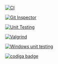 [![CI](https://github.com/Aakash241/M1_PROJECT_2022/actions/workflows/1main.yml/badge.svg)](https://github.com/Aakash241/M1_PROJECT_2022/actions/workflows/1main.yml)


[![Git Inspector](https://github.com/Aakash241/M1_PROJECT_2022/actions/workflows/git%20inspector.yml/badge.svg)](https://github.com/Aakash241/M1_PROJECT_2022/actions/workflows/git%20inspector.yml)

[![Unit Testing](https://github.com/Aakash241/M1_PROJECT_2022/actions/workflows/unit-test.yml/badge.svg)](https://github.com/Aakash241/M1_PROJECT_2022/actions/workflows/unit-test.yml)

[![Valgrind](https://github.com/Aakash241/M1_PROJECT_2022/actions/workflows/valgrind.yml/badge.svg)](https://github.com/Aakash241/M1_PROJECT_2022/actions/workflows/valgrind.yml)

[![Windows unit testing](https://github.com/Aakash241/M1_PROJECT_2022/actions/workflows/windows-unity.yml/badge.svg)](https://github.com/Aakash241/M1_PROJECT_2022/actions/workflows/windows-unity.yml)

<a href="https://app.codiga.io/public/user/github/Aakash241">
   <img src="https://api.codiga.io/public/badge/user/github/Aakash241?style=light" alt="codiga badge" />
</a>
